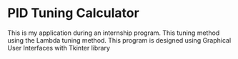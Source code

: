 # PID Tuning Calculator
This is my  application during an internship program. This tuning method using the Lambda tuning method. This program is designed using Graphical User Interfaces with Tkinter library
